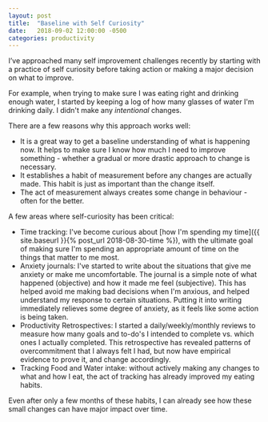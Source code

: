 ```yaml
---
layout: post
title:  "Baseline with Self Curiosity"
date:   2018-09-02 12:00:00 -0500
categories: productivity
---
```


I’ve approached many self improvement challenges recently by starting with a practice of self curiosity before taking action or making a major decision on what to improve. 

For example, when trying to make sure I was eating right and drinking enough water, I started by keeping a log of how many glasses of water I'm drinking daily. I didn't make any _intentional_ changes.

There are a few reasons why this approach works well:

* It is a great way to get a baseline understanding of what is happening now. It helps to make sure I know how much I need to improve something - whether a gradual or more drastic approach to change is necessary.
* It establishes a habit of measurement before any changes are actually made. This habit is just as important than the change itself.
* The act of measurement always creates some change in behaviour - often for the better.

A few areas where self-curiosity has been critical:
* Time tracking: I've become curious about [how I'm spending my time]({{ site.baseurl }}{% post_url 2018-08-30-time %}), with the ultimate goal of making sure I'm spending an appropriate amount of time on the things that matter to me most. 
* Anxiety journals: I've started to write about the situations that give me anxiety or make me uncomfortable. The journal is a simple note of what happened (objective) and how it made me feel (subjective). This has helped avoid me making bad decisions when I'm anxious, and helped understand my response to certain situations. Putting it into writing immediately relieves some degree of anxiety, as it feels like some action is being taken. 
* Productivity Retrospectives: I started a daily/weekly/monthly reviews to measure how many goals and to-do's I intended to complete vs. which ones I actually completed. This retrospective has revealed patterns of overcommitment that I always felt I had, but now have empirical evidence to prove it, and change accordingly.
* Tracking Food and Water intake: without actively making any changes to what and how I eat, the act of tracking has already improved my eating habits.

Even after only a few months of these habits, I can already see how these small changes can have major impact over time.